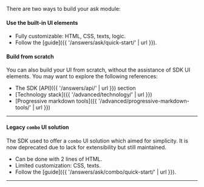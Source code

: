 There are two ways to build your ask module:

#### Use the built-in UI elements

* Fully customizable: HTML, CSS, texts, logic.
* Follow the [guide]({{ '/answers/ask/quick-start/' | url }}).

#### Build from scratch

You can also build your UI from scratch, without the assistance of SDK UI elements. You may want to explore the following references:

* The SDK [API]({{ '/answers/api/' | url }}) section
* [Technology stack]({{ '/advanced/technology/' | url }})
* [Progressive markdown tools]({{ '/advanced/progressive-markdown-tools/' | url }})

----

#### Legacy `combo` UI solution

The SDK used to offer a `combo` UI solution which aimed for simplicity. It is now deprecated due to lack for extensibility but still maintained.

* Can be done with 2 lines of HTML.
* Limited customization: CSS, texts.
* Follow the [guide]({{ '/answers/ask/combo/quick-start/' | url }}).

----
